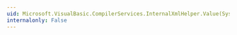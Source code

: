 ```yaml
---
uid: Microsoft.VisualBasic.CompilerServices.InternalXmlHelper.Value(System.Collections.Generic.IEnumerable{System.Xml.Linq.XElement})
internalonly: False
---
```

